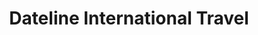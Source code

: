 ---
title: "Dateline International Travel"
url: /portland/dateline-international-travel/
shop: Reisebüro
---